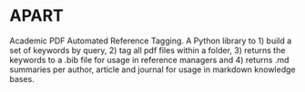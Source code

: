 # APART
Academic PDF Automated Reference Tagging. A Python library to 1) build a set of keywords by query, 2) tag all pdf files within a folder, 3) returns the keywords to a .bib file for usage in reference managers and 4) returns .md summaries per author, article and journal for usage in markdown knowledge bases.
